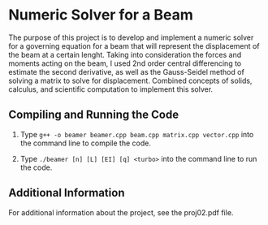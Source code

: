 Numeric Solver for a Beam
=========================
The purpose of this project is to develop and implement a numeric solver for a governing equation for a beam that will represent the displacement of the beam at a certain lenght. Taking into consideration the forces and moments acting on the beam, I used 2nd order central differencing to estimate the second derivative, as well as the Gauss-Seidel method of solving a matrix to solve for displacement. Combined concepts of solids, calculus, and scientific computation to implement this solver.

Compiling and Running the Code
------------------------------
1. Type `g++ -o beamer beamer.cpp beam.cpp matrix.cpp vector.cpp` into the command line to compile the code.


2. Type `./beamer [n] [L] [EI] [q] <turbo>` into the command line to run the code.  

Additional Information
----------------------
For additional information about the project, see the proj02.pdf file.
